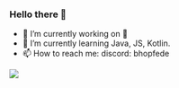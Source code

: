 ### Hello there 👋

- 🔭 I’m currently working on 👀
- 🌱 I’m currently learning Java, JS, Kotlin.
- 📫 How to reach me: discord: bhopfede

![](https://komarev.com/ghpvc/?username=bhopfede&color=006619)
